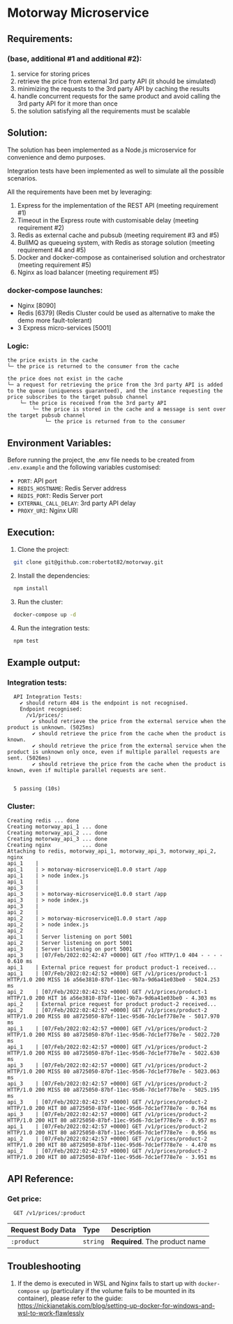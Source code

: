 # Motorway Microservice

## Requirements:
### (base, additional #1 and additional #2):

1. service for storing prices
2. retrieve the price from external 3rd party API (it should be simulated)
3. minimizing the requests to the 3rd party API by caching the results
4. handle concurrent requests for the same product and avoid calling the 3rd party API for it more than once
5. the solution satisfying all the requirements must be scalable


## Solution:

The solution has been implemented as a Node.js microservice for convenience and demo purposes.

Integration tests have been implemented as well to simulate all the possible scenarios.

All the requirements have been met by leveraging:

1. Express for the implementation of the REST API (meeting requirement #1)
2. Timeout in the Express route with customisable delay (meeting requirement #2)
3. Redis as external cache and pubsub (meeting requirement #3 and #5)
4. BullMQ as queueing system, with Redis as storage solution (meeting requirement #4 and #5)
5. Docker and docker-compose as containerised solution and orchestrator (meeting requirement #5)
6. Nginx as load balancer (meeting requirement #5)

### docker-compose launches:

- Nginx [8090]
- Redis [6379] (Redis Cluster could be used as alternative to make the demo more fault-tolerant)
- 3 Express micro-services [5001]

### Logic:

```
the price exists in the cache
└─ the price is returned to the consumer from the cache

the price does not exist in the cache
└─ a request for retrieving the price from the 3rd party API is added to the queue (uniqueness guaranteed), and the instance requesting the price subscribes to the target pubsub channel
    └─ the price is received from the 3rd party API
        └─ the price is stored in the cache and a message is sent over the target pubsub channel
            └─ the price is returned from to the consumer
```

## Environment Variables:

Before running the project, the .env file needs to be created from `.env.example` and the following variables customised:

- `PORT`: API port
- `REDIS_HOSTNAME`: Redis Server address
- `REDIS_PORT`: Redis Server port
- `EXTERNAL_CALL_DELAY`: 3rd party API delay
- `PROXY_URI`: Nginx URI

## Execution:

1. Clone the project:

```bash
  git clone git@github.com:robertot82/motorway.git
```

2. Install the dependencies:

```bash
  npm install
```

3. Run the cluster:

```bash
  docker-compose up -d
```

4. Run the integration tests:

```bash
  npm test
```

## Example output:

### Integration tests:

```
  API Integration Tests:
    ✔ should return 404 is the endpoint is not recognised.
    Endpoint recognised:
      /v1/prices/:
        ✔ should retrieve the price from the external service when the product is unknown. (5025ms)
        ✔ should retrieve the price from the cache when the product is known.
        ✔ should retrieve the price from the external service when the product is unknown only once, even if multiple parallel requests are sent. (5026ms)
        ✔ should retrieve the price from the cache when the product is known, even if multiple parallel requests are sent.


  5 passing (10s)
```

### Cluster:

```
Creating redis ... done     
Creating motorway_api_1 ... done
Creating motorway_api_2 ... done
Creating motorway_api_3 ... done
Creating nginx          ... done
Attaching to redis, motorway_api_1, motorway_api_3, motorway_api_2, nginx
api_1    |
api_1    | > motorway-microservice@1.0.0 start /app
api_1    | > node index.js
api_1    |
api_3    |
api_3    | > motorway-microservice@1.0.0 start /app
api_3    | > node index.js
api_3    |
api_2    |
api_2    | > motorway-microservice@1.0.0 start /app
api_2    | > node index.js
api_2    |
api_1    | Server listening on port 5001
api_2    | Server listening on port 5001
api_3    | Server listening on port 5001
api_3    | [07/Feb/2022:02:42:47 +0000] GET /foo HTTP/1.0 404 - - - - 0.610 ms
api_1    | External price request for product product-1 received...
api_1    | [07/Feb/2022:02:42:52 +0000] GET /v1/prices/product-1 HTTP/1.0 200 MISS 16 a56e3810-87bf-11ec-9b7a-9d6a41e03be0 - 5024.253 ms
api_2    | [07/Feb/2022:02:42:52 +0000] GET /v1/prices/product-1 HTTP/1.0 200 HIT 16 a56e3810-87bf-11ec-9b7a-9d6a41e03be0 - 4.303 ms
api_2    | External price request for product product-2 received...
api_2    | [07/Feb/2022:02:42:57 +0000] GET /v1/prices/product-2 HTTP/1.0 200 MISS 80 a8725050-87bf-11ec-95d6-7dc1ef778e7e - 5017.970 ms
api_1    | [07/Feb/2022:02:42:57 +0000] GET /v1/prices/product-2 HTTP/1.0 200 MISS 80 a8725050-87bf-11ec-95d6-7dc1ef778e7e - 5022.720 ms
api_1    | [07/Feb/2022:02:42:57 +0000] GET /v1/prices/product-2 HTTP/1.0 200 MISS 80 a8725050-87bf-11ec-95d6-7dc1ef778e7e - 5022.630 ms
api_3    | [07/Feb/2022:02:42:57 +0000] GET /v1/prices/product-2 HTTP/1.0 200 MISS 80 a8725050-87bf-11ec-95d6-7dc1ef778e7e - 5023.063 ms
api_3    | [07/Feb/2022:02:42:57 +0000] GET /v1/prices/product-2 HTTP/1.0 200 MISS 80 a8725050-87bf-11ec-95d6-7dc1ef778e7e - 5025.195 ms
api_3    | [07/Feb/2022:02:42:57 +0000] GET /v1/prices/product-2 HTTP/1.0 200 HIT 80 a8725050-87bf-11ec-95d6-7dc1ef778e7e - 0.764 ms
api_3    | [07/Feb/2022:02:42:57 +0000] GET /v1/prices/product-2 HTTP/1.0 200 HIT 80 a8725050-87bf-11ec-95d6-7dc1ef778e7e - 0.957 ms
api_1    | [07/Feb/2022:02:42:57 +0000] GET /v1/prices/product-2 HTTP/1.0 200 HIT 80 a8725050-87bf-11ec-95d6-7dc1ef778e7e - 0.956 ms
api_2    | [07/Feb/2022:02:42:57 +0000] GET /v1/prices/product-2 HTTP/1.0 200 HIT 80 a8725050-87bf-11ec-95d6-7dc1ef778e7e - 4.470 ms
api_2    | [07/Feb/2022:02:42:57 +0000] GET /v1/prices/product-2 HTTP/1.0 200 HIT 80 a8725050-87bf-11ec-95d6-7dc1ef778e7e - 3.951 ms
```

## API Reference:

### Get price:

```http
  GET /v1/prices/:product
```

| Request Body Data | Type     | Description                    |
| :---------------- | :------- | :----------------------------- |
| `:product`        | `string` | **Required**. The product name |

## Troubleshooting

1. If the demo is executed in WSL and Nginx fails to start up with `docker-compose up` (particulary if the volume fails to be mounted in its container), please refer to the guide: https://nickjanetakis.com/blog/setting-up-docker-for-windows-and-wsl-to-work-flawlessly
